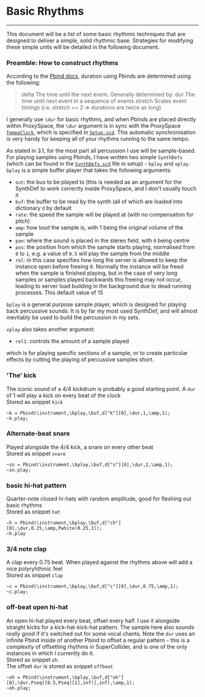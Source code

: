 # Basic Rhythms

-------

This document will be a list of some basic rhythmic techniques that are designed to deliver a simple, solid rhythmic base. Strategies for modifying these simple units will be detailed in the following document. 

### Preamble: How to construct rhythms

According to the [Pbind docs](http://doc.sccode.org/Classes/Pbind.html), duration using Pbinds are determined using the following:

>delta
>   The time until the next event. Generally determined by:
>   dur
>       The time until next event in a sequence of events
>   stretch
>       Scales event timings (i.e. stretch == 2 => durations are twice as long)

I generally use `\dur` for basic rhythms, and when Pbinds are placed directly within ProxySpace, the `\dur` argument is in sync with the ProxySpace [`TempoClock`](http://doc.sccode.org/Classes/TempoClock.html), which is specified in [`Setup.scd`](../../Setup/Setup.scd). This automatic synchronisation is very handy for keeping all of your rhythms running to the same tempo.

As stated in 3.1, for the most part all percussion I use will be sample-based. For playing samples using Pbinds, I have written two simple `SynthDefs` (which can be found in the [`SynthDefs.scd`](../../Setup/SynthDefs.scd) file in setup) - `bplay` and `vplay`. `bplay` is a simple buffer player that takes the following arguments:

- `out`: the bus to be played to (this is needed as an argument for the SynthDef to work correctly inside ProxySpace, and I don't usually touch it
- `buf`: the buffer to be read by the synth (all of which are loaded into dictionary `d` by default
- `rate`: the speed the sample will be played at (with no compensation for pitch)
- `amp`: how loud the sample is, with 1 being the original volume of the sample
- `pan`: where the sound is placed in the stereo field, with `0` being centre
- `pos`: the position from which the sample starts playing, normalised from `0` to `1`, e.g. a value of `0.5` will play the sample from the middle
- `rel`: in this case specifies how long the server is allowed to keep the instance open before freeing it. Normally the instance will be freed when the sample is finished playing, but in the case of very long samples or samples played backwards this freeing may not occur, leading to server load building in the background due to dead running processes. This default value of 15

`bplay` is a general purpose sample player, which is designed for playing back percussive sounds. It is by far my most used SynthDef, and will almost inevitably be used to build the percussion in my sets.

`vplay` also takes another argument:

- `rel1`: controls the amount of a sample played

which is for playing specific sections of a sample, or to create particular effects by cutting the playing of percussive samples short.

### 'The' kick

The iconic sound of a 4/4 kickdrum is probably a good starting point. A `dur` of 1 will play a kick on every beat of the clock  
Stored as snippet `kick`

```supercollider
~k = Pbind(\instrument,\bplay,\buf,d["k"][0],\dur,1,\amp,1);
~k.play;
```

### Alternate-beat snare

Played alongside the 4/4 kick, a snare on every other beat  
Stored as snippet `snare`

```supercollider
~sn = Pbind(\instrument,\bplay,\buf,d["s"][0],\dur,2,\amp,1);
~sn.play;
```

### basic hi-hat pattern

Quarter-note closed hi-hats with random amplitude, good for fleshing out basic rhythms  
Stored as snippet `hat`

```supercollider
~h = Pbind(\instrument,\bplay,\buf,d["ch"][0],\dur,0.25,\amp,Pwhite(0.25,1));
~h.play
```

### 3/4 note clap

A clap every 0.75 beat. When played against the rhythms above will add a nice polyryhthmic feel  
Stored as snippet `clap`

```supercollider
~c = Pbind(\instrument,\bplay,\buf,d["c"][0],\dur,0.75,\amp,1);
~c.play;
```

### off-beat open hi-hat

An open hi-hat played every beat, offset every half. I use it alongside straight kicks for a kick-hat-kick-hat pattern. The sample here also sounds *really* good if it's switched out for some vocal chants. Note the `dur` uses an infinite Pbind inside of another Pbind to offset a regular pattern - this is a complexity of offsetting rhythms in SuperCollider, and is one of the only instances in which I currently do it.  
Stored as snippet `oh`.  
The offset `dur` is stored as snippet `offbeat`

```supercollider
~oh = Pbind(\instrument,\bplay,\buf,d["oh"][0],\dur,Pseq([0.5,Pseq([1],inf)],inf),\amp,1);
~oh.play;
```
